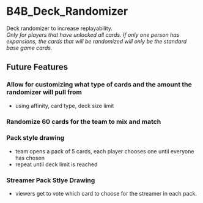 ﻿# B4B_Deck_Randomizer
Deck randomizer to increase replayability.</br>
*Only for players that have unlocked all cards. If only one person has expansions, the cards that will be randomized will only be the standard base game cards.*

## Future Features
### Allow for customizing what type of cards and the amount the randomizer will pull from
- using affinity, card type, deck size limit



### Randomize 60 cards for the team to mix and match

### Pack style drawing
- team opens a pack of 5 cards, each player chooses one until everyone has chosen
- repeat until deck limit is reached

### Streamer Pack Stlye Drawing
- viewers get to vote which card to choose for the streamer in each pack.
